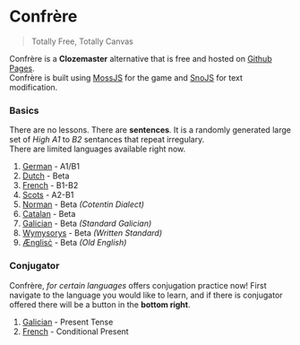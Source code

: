 # Confrère

> Totally Free, Totally Canvas

Confrère is a __Clozemaster__ alternative that is free and hosted on [Github Pages](https://guyotjs.github.io/confrere).<br/>
Confrère is built using [MossJS](https://github.com/classicMC-Studios/mossjs) for the game and [SnoJS](https://snojs.github.io/) for text modification.

### Basics

There are no lessons. There are __sentences__. It is a randomly generated large set of _High A1_ to _B2_ sentances that repeat irregulary.<br/>
There are limited languages available right now.

1. [German](https://guyotjs.github.io/confrere/german/index.html) - A1/B1
2. [Dutch](https://guyotjs.github.io/confrere/dutch/index.html) - Beta
3. [French](https://guyotjs.github.io/confrere/french/index.html) - B1-B2
4. [Scots](https://guyotjs.github.io/confrere/scots/index.html) - A2-B1
5. [Norman](https://guyotjs.github.io/confrere/normaund/index.html) - Beta _(Cotentin Dialect)_
6. [Catalan](https://guyotjs.github.io/confrere/catalan/index.html) - Beta
7. [Galician](https://guyotjs.github.io/confrere/galician/index.html) - Beta _(Standard Galician)_
8. [Wymysorys](https://guyotjs.github.io/confrere/wymysorys/index.html) - Beta _(Written Standard)_
8. [Ænglisċ](https://guyotjs.github.io/confrere/aenglisc/index.html) - Beta _(Old English)_

### Conjugator

Confrère, _for certain languages_ offers conjugation practice now! First navigate to the language you would like to learn, and if there is conjugator offered there will be a button in the __bottom right__.

1. [Galician](https://guyotjs.github.io/confrere/galician/index.html) - Present Tense
2. [French](https://guyotjs.github.io/confrere/galician/index.html) - Conditional Present

